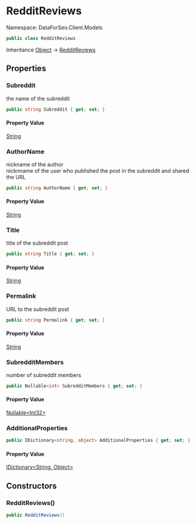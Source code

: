# RedditReviews

Namespace: DataForSeo.Client.Models

```csharp
public class RedditReviews
```

Inheritance [Object](https://docs.microsoft.com/en-us/dotnet/api/system.object) → [RedditReviews](./dataforseo.client.models.redditreviews.md)

## Properties

### **Subreddit**

the name of the subreddit

```csharp
public string Subreddit { get; set; }
```

#### Property Value

[String](https://docs.microsoft.com/en-us/dotnet/api/system.string)<br>

### **AuthorName**

nickname of the author
 <br>nicknname of the user who published the post in the subreddit and shared the URL

```csharp
public string AuthorName { get; set; }
```

#### Property Value

[String](https://docs.microsoft.com/en-us/dotnet/api/system.string)<br>

### **Title**

title of the subreddit post

```csharp
public string Title { get; set; }
```

#### Property Value

[String](https://docs.microsoft.com/en-us/dotnet/api/system.string)<br>

### **Permalink**

URL to the subreddit post

```csharp
public string Permalink { get; set; }
```

#### Property Value

[String](https://docs.microsoft.com/en-us/dotnet/api/system.string)<br>

### **SubredditMembers**

number of subreddit members

```csharp
public Nullable<int> SubredditMembers { get; set; }
```

#### Property Value

[Nullable&lt;Int32&gt;](https://docs.microsoft.com/en-us/dotnet/api/system.nullable-1)<br>

### **AdditionalProperties**

```csharp
public IDictionary<string, object> AdditionalProperties { get; set; }
```

#### Property Value

[IDictionary&lt;String, Object&gt;](https://docs.microsoft.com/en-us/dotnet/api/system.collections.generic.idictionary-2)<br>

## Constructors

### **RedditReviews()**

```csharp
public RedditReviews()
```
